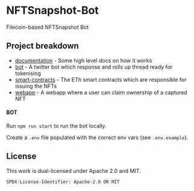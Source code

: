 # NFTSnapshot-Bot
Filecoin-based NFTSnapshot Bot

## Project breakdown

*  [documentation](./documentation) - Some high level docs on how it works
*  [bot](./bot) - A twitter bot which response and rolls up thread ready for tokenising
*  [smart-contracts](./smart-contracts) - The ETh smart contracts which are responsible for issuing the NFTs
*  [webapp](./webapp) - A webapp where a user can claim ownership of a captured NFT

#### BOT

Run `npm run start` to run the bot locally.

Create a `.env` file populated with the correct env vars (see `.env.example`).

## License

This work is dual-licensed under Apache 2.0 and MIT.

`SPDX-License-Identifier: Apache-2.0 OR MIT`
